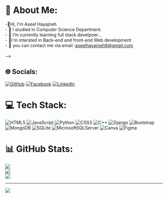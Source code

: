 # 💫 About Me:
-👋Hi, I'm Aseel Hayajneh<br>- 🔭 I studied in Computer Science Department.<br>- 🌱 I’m currently learning  full stack develpoer...<br>- 🌱i'm intersted in Back-end and front-end Web development <br>- 🤔 you can contact me via email :aseelhayajneh9@gmail.com<br><br>-->


## 🌐 Socials:
[![GitHub](https://img.shields.io/badge/Discord-%237289DA.svg?logo=discord&logoColor=white)](https://discord.gg/https://github.com/ASEELhayajneh88/) 
[![Facebook](https://img.shields.io/badge/Facebook-%231877F2.svg?logo=Facebook&logoColor=white)](https://facebook.com/https://www.facebook.com/aseel.hayajneh.18/)
[![LinkedIn](https://img.shields.io/badge/LinkedIn-%230077B5.svg?logo=linkedin&logoColor=white)](https://linkedin.com/in/https://www.linkedin.com/in/aseel-hayajneh-053661265/) 

# 💻 Tech Stack:
![HTML5](https://img.shields.io/badge/html5-%23E34F26.svg?style=plastic&logo=html5&logoColor=white) ![JavaScript](https://img.shields.io/badge/javascript-%23323330.svg?style=plastic&logo=javascript&logoColor=%23F7DF1E) ![Python](https://img.shields.io/badge/python-3670A0?style=plastic&logo=python&logoColor=ffdd54) ![CSS3](https://img.shields.io/badge/css3-%231572B6.svg?style=plastic&logo=css3&logoColor=white) ![C++](https://img.shields.io/badge/c++-%2300599C.svg?style=plastic&logo=c%2B%2B&logoColor=white) ![Django](https://img.shields.io/badge/django-%23092E20.svg?style=plastic&logo=django&logoColor=white) ![Bootstrap](https://img.shields.io/badge/bootstrap-%238511FA.svg?style=plastic&logo=bootstrap&logoColor=white) ![MongoDB](https://img.shields.io/badge/MongoDB-%234ea94b.svg?style=plastic&logo=mongodb&logoColor=white) ![SQLite](https://img.shields.io/badge/sqlite-%2307405e.svg?style=plastic&logo=sqlite&logoColor=white) ![MicrosoftSQLServer](https://img.shields.io/badge/Microsoft%20SQL%20Server-CC2927?style=plastic&logo=microsoft%20sql%20server&logoColor=white) ![Canva](https://img.shields.io/badge/Canva-%2300C4CC.svg?style=plastic&logo=Canva&logoColor=white) ![Figma](https://img.shields.io/badge/figma-%23F24E1E.svg?style=plastic&logo=figma&logoColor=white)
# 📊 GitHub Stats:
![](https://github-readme-stats.vercel.app/api?username=Aseelhayajneh88&theme=dark&hide_border=false&include_all_commits=false&count_private=false)<br/>
![](https://github-readme-streak-stats.herokuapp.com/?user=Aseelhayajneh88&theme=dark&hide_border=false)<br/>
![](https://github-readme-stats.vercel.app/api/top-langs/?username=Aseelhayajneh88&theme=dark&hide_border=false&include_all_commits=false&count_private=false&layout=compact)

---
[![](https://visitcount.itsvg.in/api?id=Aseelhayajneh88&icon=0&color=0)](https://visitcount.itsvg.in)

<!-- Proudly created with GPRM ( https://gprm.itsvg.in ) -->
